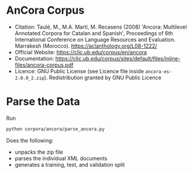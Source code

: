 # AnCora Corpus

- Citation: Taulé, M., M.A. Martí, M. Recasens (2008) 'Ancora: Multilevel Annotated Corpora for Catalan and Spanish', 
   Proceedings of 6th International Conference on Language Resources and Evaluation. Marrakesh (Morocco). https://aclanthology.org/L08-1222/
- Official Website: https://clic.ub.edu/corpus/en/ancora
- Documentation: https://clic.ub.edu/corpus/sites/default/files/inline-files/ancora-corpus.pdf
- Licence: GNU Public License (see Licence file inside `ancora-es-2.0.0_2.zip`). Redistribution granted by GNU Public Licence


# Parse the Data

Run

```bash
python corpora/ancora/parse_ancora.py
```

Does the following:

- unpacks the zip file
- parses the individual XML documents
- generates a training, test, and validation split
